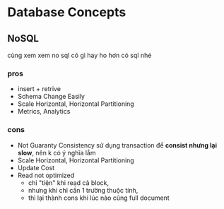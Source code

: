 # Database Concepts

## NoSQL

cùng xem xem no sql có gì hay ho hơn có sql nhé

### pros

- insert + retrive
- Schema Change Easily
- Scale Horizontal, Horizontal Partitioning
- Metrics, Analytics

### cons

- Not Guaranty Consistency sử dụng transaction để **consist nhưng lại slow**, nên k có ý nghĩa lắm
- Scale Horizontal, Horizontal Partitioning
- Update Cost
- Read not optimized
  - chỉ "tiện" khi read cả block,
  - nhưng khi chỉ cần 1 trường thuộc tính,
  - thì lại thành cons khi lúc nào cũng full document
